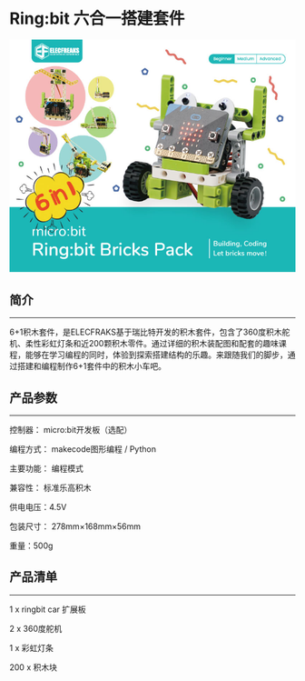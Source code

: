 # Ring:bit 六合一搭建套件

![](./images/ringbit_bricks_pack_01.jpg)

## 简介
---

6+1积木套件，是ELECFRAKS基于瑞比特开发的积木套件，包含了360度积木舵机、柔性彩虹灯条和近200颗积木零件。通过详细的积木装配图和配套的趣味课程，能够在学习编程的同时，体验到探索搭建结构的乐趣。来跟随我们的脚步，通过搭建和编程制作6+1套件中的积木小车吧。

## 产品参数
---
控制器： micro:bit开发板（选配） 

编程方式： makecode图形编程 / Python 

主要功能： 编程模式 

兼容性： 标准乐高积木

供电电压：4.5V

包装尺寸： 278mm×168mm×56mm

重量：500g

## 产品清单
---
1 x ringbit car 扩展板

2 x 360度舵机

1 x 彩虹灯条

200 x 积木块
